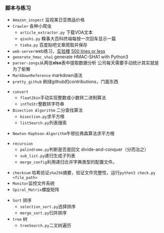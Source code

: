 ### 脚本与练习

* `Amazon_inspect` 监视某日亚商品价格
* `Crawler` 各种小爬虫
  - `article_extractor.py` 下载VOA文本
  - `qiushi.py` 糗事大百科终端每按一次回车显示一篇
  - `tieba.py` 百度贴吧文章爬取并保存
* `web-server`web练习，[实验楼](https://www.shiyanlou.com/courses/552/labs/1867/document)   [500 lines or less](http://www.aosabook.org/en/500L/a-simple-web-server.html)
* `generate_hmac_sha1` generate HMAC-SHA1 with Python3
* `parser-zongs`从两张**xlsx**表中提取数据分析 公司每天需要手动统计其实就是为了偷懒
* `MarkDownReference` markdown语法
* `pretty_github` 刷绿github的contributions，门面东西
+ `convert`
  - `float2bin`手动实现整数或小数转二进制算法
  - `intToStr`整数转字符串
+ `Bisection Algorithm` 二分查找算法
  - `bisection.py`求平方根
  - `listSearch.py`列表搜索
* `Newton-Raphson-Algorithm`牛顿拉弗森算法求平方根
+ `recursion`
  - `palindrome.py`判断是否是回文 divide-and-conquer（分而治之）
  - `sub_list.py`递归生成子列表
  - `merge_config`利用递归合并字典类型的配置文件。
* `checksum` 哈希验证`sha256`摘要，验证文件完整性，运行`python3 check.py <file_path>`
* `Monitor`监控文件系统
* `Spiral_Matrix`螺旋矩阵
+ `Sort` 排序
  - `selection_sort.py`选择排序
  - `merge_sort.py`归并排序
+ `tree` 树
  - `treeSearch.py`二叉树遍历

